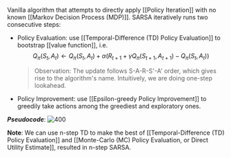Vanilla algorithm that attempts to directly apply [[Policy Iteration]] with no known [[Markov Decision Process (MDP)]]. SARSA iteratively runs two consecutive steps:
- Policy Evaluation: use [[Temporal-Difference (TD) Policy Evaluation]] to bootstrap [[value function]], i.e.
	$$Q_\pi(S_t, A_t) \leftarrow Q_\pi(S_t, A_t) + \alpha(R_{t+1} + \gamma Q_\pi(S_{t+1}, A_{t+1}) - Q_\pi(S_t, A_t))$$
	
	> Observation: The update follows S-A-R-S'-A' order, which gives rise to the algorithm's name. Intuitively, we are doing one-step lookahead.

- Policy Improvement: use [[Epsilon-greedy Policy Improvement]] to greedily take actions among the greediest and exploratory ones.

***Pseudocode***:
![400](SARSA.png)

**Note**: We can use n-step TD to make the best of [[Temporal-Difference (TD) Policy Evaluation]] and [[Monte-Carlo (MC) Policy Evaluation, or Direct Utility Estimate]], resulted in n-step SARSA.